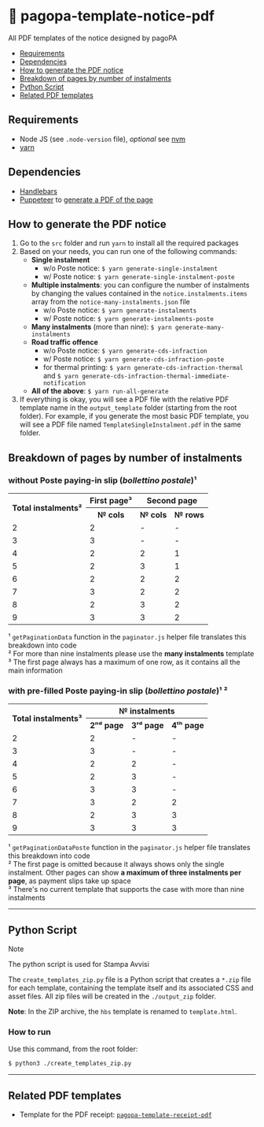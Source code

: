 # 🧾 pagopa-template-notice-pdf

All PDF templates of the notice designed by pagoPA

- [Requirements](#requirements)
- [Dependencies](#dependencies)
- [How to generate the PDF notice](#how-to-generate-the-pdf-notice)
- [Breakdown of pages by number of instalments](#breakdown-of-pages-by-number-of-instalments)
- [Python Script](#python-script)
- [Related PDF templates](#related-pdf-templates)

## Requirements

- Node JS (see `.node-version` file), _optional_ see [nvm](https://github.com/nvm-sh/nvm)
- [yarn](https://yarnpkg.com/)

## Dependencies

- [Handlebars](https://handlebarsjs.com/)
- [Puppeteer](https://www.npmjs.com/package/puppeteer)
  to [generate a PDF of the page](https://pptr.dev/api/puppeteer.page.pdf)

## How to generate the PDF notice

1. Go to the `src` folder and run `yarn` to install all the required packages
2. Based on your needs, you can run one of the following commands:
   - **Single instalment**
     - w/o Poste notice: `$ yarn generate-single-instalment`
     - w/ Poste notice: `$ yarn generate-single-instalment-poste`
   - **Multiple instalments**: you can configure the number of instalments by changing the values contained in the `notice.instalments.items` array from the `notice-many-instalments.json` file
     - w/o Poste notice: `$ yarn generate-instalments`
     - w/ Poste notice: `$ yarn generate-instalments-poste`
   - **Many instalments** (more than nine): `$ yarn generate-many-instalments`
   - **Road traffic offence**
     - w/o Poste notice: `$ yarn generate-cds-infraction`
     - w/ Poste notice: `$ yarn generate-cds-infraction-poste`
     - for thermal printing: `$ yarn generate-cds-infraction-thermal` and `$ yarn generate-cds-infraction-thermal-immediate-notification`
   - **All of the above**: `$ yarn run-all-generate`
3. If everything is okay, you will see a PDF file with the relative PDF template name in the `output_template` folder (starting from the root folder). For example, if you generate the most basic PDF template, you will see a PDF file named `TemplateSingleInstalment.pdf` in the same folder.

## Breakdown of pages by number of instalments

### without Poste paying-in slip (_bollettino postale_)¹

<table>
  <tr>
    <th rowspan="2">Total instalments²</th>
    <th colspan="1">First page³</th>
    <th colspan="2">Second page</th>
  </tr>
  <tr>
    <th>№ cols</th>
    <th>№ cols</th>
    <th>№ rows</th>
  </tr>
  <tr>
    <td>2</td>
    <td>2</td>
    <td>-</td>
    <td>-</td>
  </tr>
  <tr>
    <td>3</td>
    <td>3</td>
    <td>-</td>
    <td>-</td>
  </tr>
  <tr>
    <td>4</td>
    <td>2</td>
    <td>2</td>
    <td>1</td>
  </tr>
  <tr>
    <td>5</td>
    <td>2</td>
    <td>3</td>
    <td>1</td>
  </tr>
  <tr>
    <td>6</td>
    <td>2</td>
    <td>2</td>
    <td>2</td>
  </tr>
  <tr>
    <td>7</td>
    <td>3</td>
    <td>2</td>
    <td>2</td>
  </tr>
  <tr>
    <td>8</td>
    <td>2</td>
    <td>3</td>
    <td>2</td>
  </tr>
  <tr>
    <td>9</td>
    <td>3</td>
    <td>3</td>
    <td>2</td>
  </tr>
</table>

¹ `getPaginationData` function in the `paginator.js` helper file translates this breakdown into code <br />
² For more than nine instalments please use the **many instalments** template <br />
³ The first page always has a maximum of one row, as it contains all the main information

### with pre-filled Poste paying-in slip (_bollettino postale_)¹ ²

<table>
  <tr>
    <th rowspan="2">Total instalments³</th>
    <th colspan="3">№ instalments</th>
  </tr>
  <tr>
    <th>2ⁿᵈ page</th>
    <th>3ʳᵈ page</th>
    <th>4ᵗʰ page</th>
  </tr>
  <tr>
    <td>2</td>
    <td>2</td>
    <td>-</td>
    <td>-</td>
  </tr>
  <tr>
    <td>3</td>
    <td>3</td>
    <td>-</td>
    <td>-</td>
  </tr>
  <tr>
    <td>4</td>
    <td>2</td>
    <td>2</td>
    <td>-</td>
  </tr>
  <tr>
    <td>5</td>
    <td>2</td>
    <td>3</td>
    <td>-</td>
  </tr>
  <tr>
    <td>6</td>
    <td>3</td>
    <td>3</td>
    <td>-</td>
  </tr>
  <tr>
    <td>7</td>
    <td>3</td>
    <td>2</td>
    <td>2</td>
  </tr>
  <tr>
    <td>8</td>
    <td>2</td>
    <td>3</td>
    <td>3</td>
  </tr>
  <tr>
    <td>9</td>
    <td>3</td>
    <td>3</td>
    <td>3</td>
  </tr>
</table>

¹ `getPaginationDataPoste` function in the `paginator.js` helper file translates this breakdown into code <br />
² The first page is omitted because it always shows only the single instalment. Other pages can show **a maximum of three instalments per page**, as payment slips take up space<br />
³ There's no current template that supports the case with more than nine instalments <br />

---

## Python Script

> [!note]
> The python script is used for Stampa Avvisi

The `create_templates_zip.py` file is a Python script that creates a `*.zip` file for each template, containing the template itself and its associated CSS and asset files. All zip files will be created in the `./output_zip` folder.

**Note**: In the ZIP archive, the `hbs` template is renamed to `template.html`.

### How to run

Use this command, from the root folder:

```bash
$ python3 ./create_templates_zip.py
```

---

## Related PDF templates

- Template for the PDF receipt: [`pagopa-template-receipt-pdf`](https://github.com/pagopa/pagopa-template-receipt-pdf)
